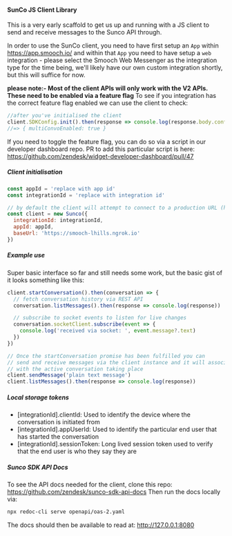 #### SunCo JS Client Library

This is a very early scaffold to get us up and running with a JS client to send and receive messages to the Sunco API through.

In order to use the SunCo client, you need to have first setup an `App` within https://app.smooch.io/
and within that `App` you need to have setup a `web` integration - please select the Smooch Web Messenger as the integration type for the time being, we'll likely have our own custom integration shortly, but this will suffice for now.

**please note:- Most of the client APIs will only work with the V2 APIs. These need to be enabled via a feature flag**
To see if you integration has the correct feature flag enabled we can use the client to check:

```js
//after you've initialised the client
client.SDKConfig.init().then(response => console.log(response.body.config.app.settings))
//=> { multiConvoEnabled: true }
```

If you need to toggle the feature flag, you can do so via a script in our developer dashboard repo. PR to add this particular script is here: https://github.com/zendesk/widget-developer-dashboard/pull/47

##### Client initialisation

```js
const appId = 'replace with app id'
const integrationId = 'replace with integration id'

// by default the client will attempt to connect to a production URL (https://api.smooch.io). If you wish to use a different base url you can pass in during initialisation.
const client = new Sunco({
  integrationId: integrationId,
  appId: appId,
  baseUrl: 'https://smooch-lhills.ngrok.io'
})
```

##### Example use

Super basic interface so far and still needs some work, but the basic gist of it looks something like this:

```js
client.startConversation().then(conversation => {
  // fetch conversation history via REST API
  conversation.listMessages().then(response => console.log(response))

  // subscribe to socket events to listen for live changes
  conversation.socketClient.subscribe(event => {
    console.log('received via socket: ', event.message?.text)
  })
})

// Once the startConversation promise has been fulfilled you can
// send and receive messages via the client instance and it will associate the requests
// with the active conversation taking place
client.sendMessage('plain text message')
client.listMessages().then(response => console.log(response))
```

##### Local storage tokens

- [integrationId].clientId: Used to identify the device where the conversation is initiated from
- [integrationId].appUserId: Used to identify the particular end user that has started the conversation
- [integrationId].sessionToken: Long lived session token used to verify that the end user is who they say they are

##### Sunco SDK API Docs

To see the API docs needed for the client, clone this repo: https://github.com/zendesk/sunco-sdk-api-docs
Then run the docs locally via:

```bash
npx redoc-cli serve openapi/oas-2.yaml
```

The docs should then be available to read at: http://127.0.0.1:8080
